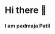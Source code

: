 <h1> Hi there 👋</h1>

<h3>I am padmaja Patil</h3>
<!--  
- 🔭 I’m currently working on my software skills.
- 🌱 I’m currently learning advance java and java script.
- 👯 I’m looking to collaborate on 
- 🤔 I’m looking for help with ...
- 💬 Ask me about ...
- 📫 How to reach me: ...
- 😄 Pronouns: ...
- ⚡ Fun fact: ...
-->

